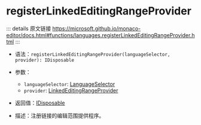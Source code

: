 # registerLinkedEditingRangeProvider
        
::: details 原文链接
https://microsoft.github.io/monaco-editor/docs.html#functions/languages.registerLinkedEditingRangeProvider.html
:::

- 语法：`registerLinkedEditingRangeProvider(languageSelector, provider): IDisposable`

- 参数：
  - `languageSelector`: [LanguageSelector](/api/languages/LanguageSelector.md)
  - `provider`: [LinkedEditingRangeProvider](/api/languages/LinkedEditingRangeProvider.md)

- 返回值：[IDisposable](/api/IDisposable.md)

- 描述：注册链接的编辑范围提供程序。